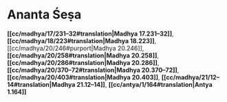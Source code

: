 # Ananta Śeṣa

**[[cc/madhya/17/231–32#translation|Madhya 17.231–32]]**, **[[cc/madhya/18/223#translation|Madhya 18.223]]**, [[cc/madhya/20/246#purport|Madhya 20.246]], **[[cc/madhya/20/258#translation|Madhya 20.258]]**, **[[cc/madhya/20/286#translation|Madhya 20.286]]**, **[[cc/madhya/20/370–72#translation|Madhya 20.370–72]]**, **[[cc/madhya/20/403#translation|Madhya 20.403]]**, **[[cc/madhya/21/12–14#translation|Madhya 21.12–14]]**, **[[cc/antya/1/164#translation|Antya 1.164]]**

